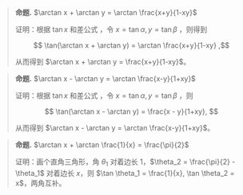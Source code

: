
> **命题.** $\arctan x + \arctan y = \arctan \frac{x+y}{1-xy}$
>
> 证明：根据 $\tan x$ 和差公式 ，令 $x = \tan \alpha, y = \tan \beta$ ，则得到
>
> $$ \tan(\arctan x + \arctan y) = \arctan \frac{x+y}{1-xy} ,$$
>
> 从而得到 $\arctan x + \arctan y = \frac{x+y}{1-xy}$。

> **命题.** $\arctan x - \arctan y = \arctan \frac{x-y}{1+xy}$
>
> 证明：根据 $\tan x$ 和差公式 ，令 $x = \tan \alpha, y = \tan \beta$ ，则
>
> $$ \tan(\arctan x - \arctan y) = \frac{x - y}{1+xy}, $$
>
> 从而得到 $\arctan x - \arctan y = \arctan \frac{x-y}{1+xy}$。

> **命题.** $\arctan x + \arctan \frac{1}{x} = \frac{\pi}{2}$
>
> 证明：画个直角三角形，角 $\theta_1$ 对着边长 $1$，$\theta_2 = \frac{\pi}{2} - \theta_1$ 对着边长 $x$，则 $\tan \theta_1 = \frac{1}{x}, \tan \theta_2 = x$，两角互补。



